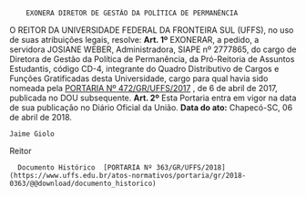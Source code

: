         EXONERA DIRETOR DE GESTÃO DA POLÍTICA DE PERMANÊNCIA  

 O REITOR DA UNIVERSIDADE FEDERAL DA FRONTEIRA SUL (UFFS), no uso de suas atribuições legais, resolve:   **Art. 1º** EXONERAR, a pedido, a servidora JOSIANE WEBER, Administradora, SIAPE nº 2777865, do cargo de Diretora de Gestão da Política de Permanência, da Pró-Reitoria de Assuntos Estudantis, código CD-4, integrante do Quadro Distributivo de Cargos e Funções Gratificadas desta Universidade, cargo para qual havia sido nomeada pela [PORTARIA Nº 472/GR/UFFS/2017](https://www.uffs.edu.br/atos-normativos/portaria/gr/2017-0472)  , de 6 de abril de 2017, publicada no DOU subsequente.   **Art. 2º** Esta Portaria entra em vigor na data de sua publicação no Diário Oficial da União.      **Data do ato:** Chapecó-SC, 06 de abril de 2018.   
 

    Jaime Giolo   
 Reitor 

      Documento Histórico  [PORTARIA Nº 363/GR/UFFS/2018](https://www.uffs.edu.br/atos-normativos/portaria/gr/2018-0363/@@download/documento_historico)     
      